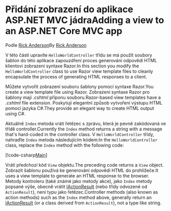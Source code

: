 # <a name="adding-a-view-to-an-aspnet-core-mvc-app"></a><span data-ttu-id="15b3b-101">Přidání zobrazení do aplikace ASP.NET MVC jádra</span><span class="sxs-lookup"><span data-stu-id="15b3b-101">Adding a view to an ASP.NET Core MVC app</span></span>

<span data-ttu-id="15b3b-102">Podle [Rick Anderson](https://twitter.com/RickAndMSFT)</span><span class="sxs-lookup"><span data-stu-id="15b3b-102">By [Rick Anderson](https://twitter.com/RickAndMSFT)</span></span>

<span data-ttu-id="15b3b-103">V této části upravíte `HelloWorldController` třídu se má použít soubory šablon do této aplikace zapouzdření proces generování odpovědi HTML klientovi zobrazení syntaxe Razor.</span><span class="sxs-lookup"><span data-stu-id="15b3b-103">In this section you modify the `HelloWorldController` class to use Razor view template files to cleanly encapsulate the process of generating HTML responses to a client.</span></span>

<span data-ttu-id="15b3b-104">Můžete vytvořit zobrazení souboru šablony pomocí syntaxe Razor.</span><span class="sxs-lookup"><span data-stu-id="15b3b-104">You create a view template file using Razor.</span></span> <span data-ttu-id="15b3b-105">Zobrazení syntaxe Razor pro šablony mají *.cshtml* příponu souboru.</span><span class="sxs-lookup"><span data-stu-id="15b3b-105">Razor-based view templates have a *.cshtml* file extension.</span></span> <span data-ttu-id="15b3b-106">Poskytují elegantní způsob vytvoření výstupu HTML pomocí jazyka C#.</span><span class="sxs-lookup"><span data-stu-id="15b3b-106">They provide an elegant way to create HTML output using C#.</span></span>

<span data-ttu-id="15b3b-107">Aktuálně `Index` metoda vrátí řetězec s zprávu, která je pevně zakódovaná ve třídě controller.</span><span class="sxs-lookup"><span data-stu-id="15b3b-107">Currently the `Index` method returns a string with a message that's hard-coded in the controller class.</span></span> <span data-ttu-id="15b3b-108">V `HelloWorldController` třídy, nahraďte `Index` metoda následujícím kódem:</span><span class="sxs-lookup"><span data-stu-id="15b3b-108">In the `HelloWorldController` class, replace the `Index` method with the following code:</span></span>

[!code-csharp[Main](../../tutorials/first-mvc-app/start-mvc/sample/MvcMovie/Controllers/HelloWorldController.cs?name=snippet_4)]

<span data-ttu-id="15b3b-109">Vrátí předchozí kód `View` objektu.</span><span class="sxs-lookup"><span data-stu-id="15b3b-109">The preceding code returns a `View` object.</span></span> <span data-ttu-id="15b3b-110">Zobrazit šablonu používá ke generování odpovědi HTML do prohlížeče.</span><span class="sxs-lookup"><span data-stu-id="15b3b-110">It uses a view template to generate an HTML response to the browser.</span></span> <span data-ttu-id="15b3b-111">Metody kontroleru (také známé jako metody akce), jako `Index` metody popsané výše, obecně vrátit [IActionResult](https://docs.microsoft.com/aspnet/core/api/microsoft.aspnetcore.mvc.iactionresult) (nebo třídy odvozené od `ActionResult`), není typu jako řetězec.</span><span class="sxs-lookup"><span data-stu-id="15b3b-111">Controller methods (also known as action methods) such as the `Index` method above, generally return an [IActionResult](https://docs.microsoft.com/aspnet/core/api/microsoft.aspnetcore.mvc.iactionresult) (or a class derived from `ActionResult`), not a type like string.</span></span>
